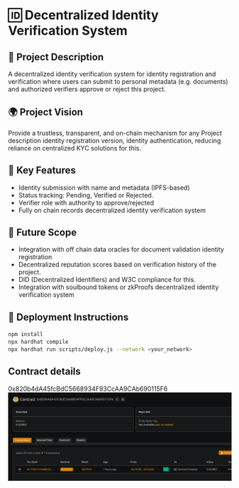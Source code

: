 # 🆔 Decentralized Identity Verification System

## 📘 Project Description

A decentralized identity verification system for identity registration and verification where users can submit to personal metadata (e.g. documents) and authorized verifiers approve or reject this project.

## 🌍 Project Vision

Provide a trustless, transparent, and on-chain mechanism for any Project description identity registration version, identity authentication, reducing reliance on centralized KYC solutions for this.

## 🔑 Key Features

- Identity submission with name and metadata (IPFS-based)
- Status tracking: Pending, Verified or Rejected.
- Verifier role with authority to approve/rejected
- Fully on chain records decentralized identity verification system

## 🚀 Future Scope

- Integration with off chain data oracles for document validation identity registration
- Decentralized reputation scores based on verification history of the project.
- DID (Decentralized Identifiers) and W3C compliance for this.
- Integration with soulbound tokens or zkProofs decentralized identity verification system

## 📜 Deployment Instructions

```bash
npm install
npx hardhat compile
npx hardhat run scripts/deploy.js --network <your_network>
```

## Contract details
0x820b4dA45fcBdC5668934F93CcAA9CAb690115F6![alt text](image.png)

